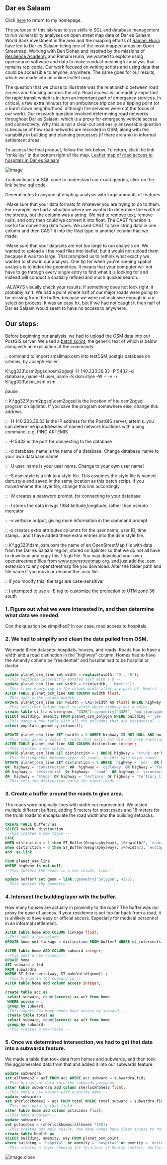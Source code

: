 ## Dar es Salaam

Click [here](index.md) to return to my homepage.

The purpose of this lab was to use skills in SQL and database management to run vulnerability analyses on open street map data of Dar es Salaam. World Bank investment in the area and the mapping efforts of [Ramani Huria](https://ramanihuria.org/about-us/) have led to Dar es Salaam being one of the most mapped areas on Open Streetmap. Working with Ben Dohan and inspired by the missions of [Resilience Academy](https://resilienceacademy.ac.tz/) and Ramani Huria, we wanted to explore using opensource software and data to make conduct meaningful analysis that remains replicable. Our work focused on writing scripts and using data that could be accessible to anyone, anywhere. The same goes for our results, which we made into an online leaflet map.

The question that we chose to illustrate was the relationship between road access and housing accross the city. Road access is increadibly important for rapid transit which is in-turn an important part of emergancy services. In critical, a few extra minutes for an ambulance trip can be a tipping point (or a burnt down neighborhood, although fire services were not the focus of our work). Our research question involved determining road networks throughout Dar es Salaam, which is a proxy for emergecny vehicle access and connectivity. Why this is not a clear-cut and easily answerable question is because of how road networks are recorded in OSM, along with the variability in building and planning processes (if there are any) in informal settlement areas.

To access the final product, follow the link below. To return, click the link "rmkelley" in the bottom right of the map.
[Leaflet map of road access to hospitals in Dar es Salaam](qgis2web_2019_12_05-15_55_46_601626/index.html)

![image](DeS_map.png)

To download our SQL code to understand our exact queries, click on the link below.
[sql code](DeScode.sql)

General notes to anyone attempting analysis with large amounts of features.

-Make sure that your data formats fit whatever you are trying to do to them. For example, we had a situation where we wanted to determine the width of the streets, but the column was a string. We had to remove text, remove nulls, and only then could we convert it into float. The CAST function is useful for converting data types. We used CAST to take string data in one column and then CAST it into the float type in another column that we made.
  
-Make sure that your datasets are not too large to run analysis on. We wanted to upload all the road files into leaflet, but it would not upload them because it was too large. That prompted us to rethink what exactly we wanted to show in our analysis. One tip for when you're running spatial analysis is to index the geometries. It means that your computer will not have to go through every single entry to find what it is looking for and instead will conduct a spatially refined and much quicker search.

-ALWAYS visually check your results. If something does not look right, it probably isn't. We had a point where half of our major roads were going to be missing from the buffer, because we were not inclusive enough in our selection process. It was an easy fix, but if we had not caught it then half of Dar es Salaam would seem to have no access to anywhere.

## Our steps:

Before beginning our analysis, we had to upload the OSM data into our PostGIS server. We used a [batch script](convertOSM.bat), the generic text of which is below along with an explination of the commands:

:: command to import smallmap.osm into testDSM postgis database on artemis, by Joseph Holler

K:\gg323\osm2pgsql\osm2pgsql -H 140.233.36.33 -P 5432 -d database_name -U user_name -S dsm.style -W -l -v -x K:\gg323\dsm_osm.osm

pause

:: K:\gg323\osm2pgsql\osm2pgsql is the location of hte osm2pgsql program on Splinter. If you save the program somewhere else, change this address

:: -H 140.233.36.33 is the IP address for the PostGIS server, artemis. you can determine ip addresses of named network locations with a ping command, e.g. PING ARTEMIS

:: -P 5432 is the port for connecting to the database

:: -d database_name is the name of a database.  Change database_name to your own database name!

:: -U user_name is your user name. Change to your own user name!

:: -S dsm.style is a link to a style file. This assumes the style file is named dsm.style and saved in the same location as this batch script. If you move/rename the style file, change this link accordingly.

:: -W creates a password prompt, for connecting to your database

:: -l stores the data in wgs 1984 latitude,longitude, rather than pseudo mercator

:: -v verbose output, giving more information in the command prompt

:: -x creates extra attributes columns for the user name, user ID, time stamp... and I have added these extra entries into the dsm.style file.

:: K:\gg323\dsm_osm.osm the name of an OpenStreetMap file with data from the Dar es Salaam region, stored on Splinter so that we do not all have to download and copy this 1.5 gb file. You may download your own openstreetmap files from www.openstreetmap.org, and just add the .osm extension to any openstreetmap file you download. Alter the folder path and file name  if you move or rename the .osm file.

:: if you modify this, the tags are case-sensitive!

:: I attempted to use a -E tag to customize the projection to UTM zone 36 south 

### 1. Figure out what we were interested in, and then determine what data we needed. 

Can the question be simplified? In our case, road access to hospitals.

### 2. We had to simplify and clean the data pulled from OSM. 

We made three datasets: hospitals, houses, and roads. Roads had to have a width and a road distinction in the "highway" column. Homes had to have the Amenity column be "residential" and hospital had to be hospital or doctor.

```sql
update planet_osm_line set width = replace(width, 'O', '0');
--This replaces incorrectly entered text with a 0.--
update planet_osm_line set width = trim(width, ' Mmetrs');
--This trims everyhing in the column width after any part of 'Mmetrs' appears.
ALTER TABLE planet_osm_line ADD COLUMN nwidth float;
--This adds a the column nwidth.--
UPDATE planet_osm_line SET nwidth = CAST(width AS float) WHERE highway IS NOT NULL;
--This sets that column equal to width where highway has a value.--
create table st_transform(geom, "4326")::geometry("4326", 'multipolygon') home as
SELECT building, amenity FROM planet_osm_polygon WHERE building = 'yes' AND amenity IS NULL OR building = 'residential';
--This names a new table with all the polygons that are residential.--
select populate_geometry_columns();

UPDATE planet_osm_line SET nwidth = 0 WHERE highway IS NOT NULL AND nwidth is null;
--This step gives a value to roads that exist but did not have anything in width.--
ALTER TABLE planet_osm_line ADD COLUMN distinction integer;
--This creates a new column.--
UPDATE planet_osm_line SET distinction = 1 WHERE highway = 'trunk' or highway = 'trunk_link' or highway = 'primary' or highway = 'primary_link';
--This distingushes between types of roads, in this case major roads.--
UPDATE planet_osm_line SET distinction = 0 WHERE  highway = 'yes'  OR highway =  'unclassified' OR  highway  =  'bridleway' 
OR  highway = 'construction' OR  highway = 'cycleway' OR highway = 'footway' OR  highway = 'path' OR highway = 'pedestrian' 
OR highway = 'residential' Or highway=  'road'  OR highway = 'secondary' OR highway = 'secondary_link' OR  highway = 'service' 
OR  highway = 'steps' OR highway = 'tertiary' Or highway = 'tertiary_link' OR highway = 'track'; 
--This sets the distinction value for minor roads.--
```

### 3. Create a buffer around the roads to give area. 

The roads were originally lines with width not represented. We tested multiple different buffers, adding 5 meters for most roads and 18 meters for the trunk roads to encapsulate the road width and the building setbacks.

```sql
CREATE TABLE buffer7 as
SELECT nwidth, distinction
--This creates a new table.--
CASE
WHEN distinction = 1 then ST_Buffer(Geography(way), 18+nwidth/2, 'endcap=round')
when distinction = 0 then ST_Buffer(Geography(way), 5+nwidth/2, 'endcap=round')
end  as link

FROM planet_osm_line 
WHERE highway is not null;
--This buffers the roads in a new column, link.--

update buffer7 set geom = link::geometry('polygon', 4326);
--This updates the geometry.--
```

### 4. Intersect the building layer with the buffer. 

How many houses are actually in proximity to the road? The buffer was our proxy for ease of access. If your residence is set too far back from a road, it is unlikely to have easy or official access. Especially for medical personnel in an informal settlement. 

```sql
ALTER table home ADD COLUMN linkage float;
--This adds a new column.--
UPDATE home set linkage = distinction FROM buffer7 WHERE st_intersects(way, geom);

ALTER table home ADD COLUMN subward integer;
--This adds a new column.--
UPDATE home
SET subward = fid
FROM subwardra
WHERE ST_Intersects(way, ST_makeValid(geom)) ;
--This brings in the subward id.--
ALTER table home add column access integer;

create table acc as 
 select subward, count(access) as acY from home
 WHERE access = 1
 group by subward;
--This counts how many homes have access by subward.--
 create table total as 
 select subward, count(access) as acY from home
 group by subward;
--This creates a new table.--
```

### 5. Once we determined intersection, we had to get that data into a subwards feature. 

We made a table that took data from homes and subwards, and then took the agglomerated data from that and added it into our subwards feature.

```sql
update subwardra 
set allhomes2 = acT FROM acc WHERE acc.subward = subwardra.fid;
--This brings our data into the subwards polygons.--
alter table subwardra add column sherlockhomes2 float;
--This adds a new column with a quirky name.--
update subwardra 
set sherlockhomes2 = acY FROM total WHERE total.subward = subwardra.fid;
--This adds data to that field.--
alter table home add column pctaccess float;
--This adds a column.--
update subwardra
set pctaccess = (sherlockhomes/allhomes *100);
--This creates our main result, how many homes have clear access to roads.--
create table health as
SELECT building, amenity, way FROM planet_osm_point
where building = 'hospital' or amenity = 'hospital' or amenity = 'doctors' or building = 'doctors'
--This creates a layer showing the locations of health centers, doctors, hospitals, etc. to be used as comparison to accessability.
```


![image.close](Des_zoom.png)
